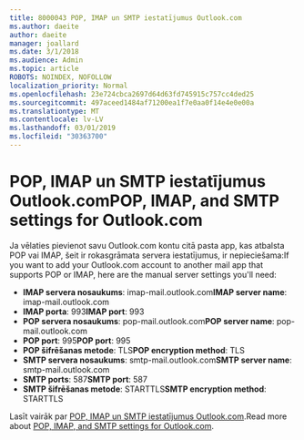 ```yaml
---
title: 8000043 POP, IMAP un SMTP iestatījumus Outlook.com
ms.author: daeite
author: daeite
manager: joallard
ms.date: 3/1/2018
ms.audience: Admin
ms.topic: article
ROBOTS: NOINDEX, NOFOLLOW
localization_priority: Normal
ms.openlocfilehash: 23e724cbca2697d64d63fd745915c757cc4ded25
ms.sourcegitcommit: 497aceed1484af71200ea1f7e0aa0f14e4e0e00a
ms.translationtype: MT
ms.contentlocale: lv-LV
ms.lasthandoff: 03/01/2019
ms.locfileid: "30363700"
---
```

# <a name="pop-imap-and-smtp-settings-for-outlookcom"></a><span data-ttu-id="cb81a-102">POP, IMAP un SMTP iestatījumus Outlook.com</span><span class="sxs-lookup"><span data-stu-id="cb81a-102">POP, IMAP, and SMTP settings for Outlook.com</span></span>

<span data-ttu-id="cb81a-103">Ja vēlaties pievienot savu Outlook.com kontu citā pasta app, kas atbalsta POP vai IMAP, šeit ir rokasgrāmata servera iestatījumus, ir nepieciešama:</span><span class="sxs-lookup"><span data-stu-id="cb81a-103">If you want to add your Outlook.com account to another mail app that supports POP or IMAP, here are the manual server settings you'll need:</span></span>

- <span data-ttu-id="cb81a-104">**IMAP servera nosaukums**: imap-mail.outlook.com</span><span class="sxs-lookup"><span data-stu-id="cb81a-104">**IMAP server name**: imap-mail.outlook.com</span></span>
- <span data-ttu-id="cb81a-105">**IMAP porta**: 993</span><span class="sxs-lookup"><span data-stu-id="cb81a-105">**IMAP port**: 993</span></span>
- <span data-ttu-id="cb81a-106">**POP servera nosaukums**: pop-mail.outlook.com</span><span class="sxs-lookup"><span data-stu-id="cb81a-106">**POP server name**: pop-mail.outlook.com</span></span>
- <span data-ttu-id="cb81a-107">**POP port**: 995</span><span class="sxs-lookup"><span data-stu-id="cb81a-107">**POP port**: 995</span></span>
- <span data-ttu-id="cb81a-108">**POP šifrēšanas metode**: TLS</span><span class="sxs-lookup"><span data-stu-id="cb81a-108">**POP encryption method**: TLS</span></span>
- <span data-ttu-id="cb81a-109">**SMTP servera nosaukums**: smtp-mail.outlook.com</span><span class="sxs-lookup"><span data-stu-id="cb81a-109">**SMTP server name**: smtp-mail.outlook.com</span></span>
- <span data-ttu-id="cb81a-110">**SMTP ports**: 587</span><span class="sxs-lookup"><span data-stu-id="cb81a-110">**SMTP port**: 587</span></span>
- <span data-ttu-id="cb81a-111">**SMTP šifrēšanas metode**: STARTTLS</span><span class="sxs-lookup"><span data-stu-id="cb81a-111">**SMTP encryption method**: STARTTLS</span></span>

<span data-ttu-id="cb81a-112">Lasīt vairāk par [POP, IMAP un SMTP iestatījumus Outlook.com](https://go.microsoft.com/fwlink/p/?linkid=2001402&clcid=0x409).</span><span class="sxs-lookup"><span data-stu-id="cb81a-112">Read more about [POP, IMAP, and SMTP settings for Outlook.com](https://go.microsoft.com/fwlink/p/?linkid=2001402&clcid=0x409).</span></span>